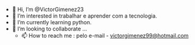- 👋 Hi, I’m @VictorGimenez23
- 👀 I’m interested in  trabalhar e aprender com a  tecnologia.
- 🌱 I’m currently learning python.
- 💞️ I’m looking to collaborate ...
  - 📫 How to reach me : pelo e-mail -  victorgimenez99@hotmail.com

<!---
VictorGimenez23/VictorGimenez23 is a ✨ special ✨ repository because its `README.md` (this file) appears on your GitHub profile.
You can click the Preview link to take a look at your changes.
--->
